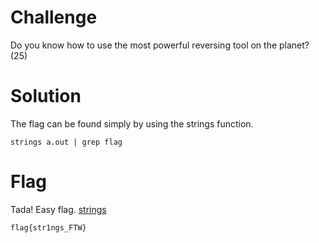 # Challenge
Do you know how to use the most powerful reversing tool on the planet? (25)

# Solution
The flag can be found simply by using the strings function.

```
strings a.out | grep flag
```

# Flag
Tada! Easy flag.
[strings](strings_FTW.PNG)

```
flag{str1ngs_FTW}
```
